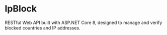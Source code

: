 # IpBlock
RESTful Web API built with ASP.NET Core 8, designed to manage and verify blocked countries and IP addresses.

